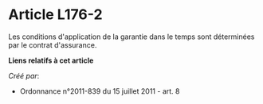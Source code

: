 # Article L176-2

Les conditions d'application de la garantie dans le temps sont déterminées par le contrat d'assurance.

**Liens relatifs à cet article**

_Créé par_:

  - Ordonnance n°2011-839 du 15 juillet 2011 - art. 8
